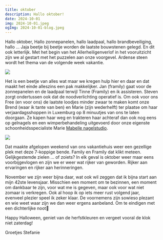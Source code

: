 ```yaml
---
title: oktober
description: Hallo oktober!
date: 2024-10-01
img: 2024-10-01.jpeg
ogImg: 2024-10-01-blog.jpeg
---
```


Hallo oktober,
Hallo zonnepanelen, hallo laadpaal, hallo brandbeveiliging, hallo ... Jaja beetje bij beetje worden de laatste bouwstenen gelegd. En dit ook letterlijk. Met het begin van het Allerheiligenverlof in het vooruitzicht zijn we al gestart met het puzzelen aan onze voorgevel. Ardense steen wordt het thema van de volgende week vakantie.

![](2024-10-01.jpeg)

Het is een beetje van alles wat maar we kregen hulp hier en daar en dat maakt het einde alleszins een pak makkelijker. Jan (framily) gaat voor de zonnepanelen en de laadpaal terwijl Tinne (Framily) en ik assisteren. Steven zorgt ondertussen ook dat de noodverlichting operatief is. Om ook voor ons Free (en voor ons) de laatste loodjes minder zwaar te maken komt onze Brend (waar ik tante van ben) en Marie (zijn wederhelft) ter plaatse om haar verjaardagsshoppen in Luxemburg op 8 minuutjes van ons te laten doorgaan. Ze kapen haar weg en trakteren haar achteraf dan ook nog eens op gelnagels en een wimperbehandeling uitgevoerd door onze eigenste schoonheidsspecialiste Marie [Mabelle nagelstudio](https://mabelle-nagelstudio.be).

![](2024-10-02.jpeg)

Dat maakte afgelopen weekend van ons vakantiehuis weer een gezellige plek met deze 7-koppige bende. Family en Framily dat klikt meteen. Gelijkgestemde zielen ... of zoiets? In elk geval is oktober weer maar eens voorbijgevlogen en zijn we er weer wat rijker van geworden. Rijker aan ervaringen en rijker aan herinneringen.

November we zijn weer bijna daar, wat ook wil zeggen dat ik bijna start aan mijn 42ste levensjaar. Misschien een moment om te bezinnen, een moment om dankbaar te zijn, voor wat me is gegeven, maar ook voor wat niet zomaar is verkregen. Ook al hoop ik op iets meer rust volgend jaar, evenveel plezier speel ik zeker klaar. De voornemens zijn sowieso plezant en wie weet waar zijn we dan weer ergens aanbeland. Om te eindigen met een dichterlijke noot🙂

Happy Halloween, geniet van de herfstkleuren en vergeet vooral de klok niet zaterdag!

Groetjes Stefanie

